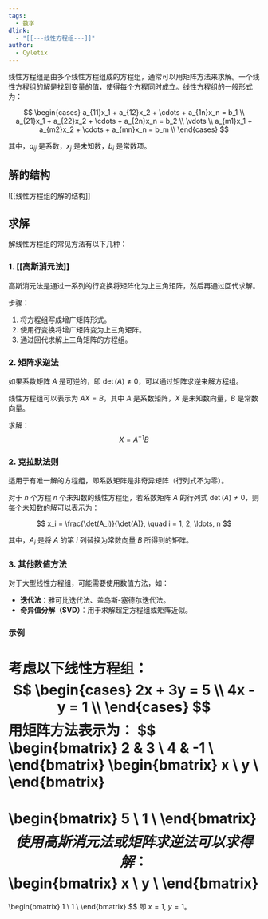 ```yaml
---
tags:
  - 数学
dlink:
  - "[[---线性方程组---]]"
author:
  - Cyletix
---
```

线性方程组是由多个线性方程组成的方程组，通常可以用矩阵方法来求解。一个线性方程组的解是找到变量的值，使得每个方程同时成立。线性方程组的一般形式为：

$$
\begin{cases}
a_{11}x_1 + a_{12}x_2 + \cdots + a_{1n}x_n = b_1 \\
a_{21}x_1 + a_{22}x_2 + \cdots + a_{2n}x_n = b_2 \\
\vdots \\
a_{m1}x_1 + a_{m2}x_2 + \cdots + a_{mn}x_n = b_m \\
\end{cases}
$$

其中，$a_{ij}$ 是系数，$x_j$ 是未知数，$b_i$ 是常数项。

## 解的结构
![[线性方程组的解的结构]]

## 求解
解线性方程组的常见方法有以下几种：
### 1. [[高斯消元法]]
高斯消元法是通过一系列的行变换将矩阵化为上三角矩阵，然后再通过回代求解。

步骤：
1. 将方程组写成增广矩阵形式。
2. 使用行变换将增广矩阵变为上三角矩阵。
3. 通过回代求解上三角矩阵的方程组。

### 2. 矩阵求逆法

如果系数矩阵 $A$ 是可逆的，即 $\det(A) \neq 0$，可以通过矩阵求逆来解方程组。

线性方程组可以表示为 $AX = B$，其中 $A$ 是系数矩阵，$X$ 是未知数向量，$B$ 是常数向量。

求解：
$$
X = A^{-1}B
$$

### 2. 克拉默法则

适用于有唯一解的方程组，即系数矩阵是非奇异矩阵（行列式不为零）。

对于 $n$ 个方程 $n$ 个未知数的线性方程组，若系数矩阵 $A$ 的行列式 $\det(A) \neq 0$，则每个未知数的解可以表示为：

$$
x_i = \frac{\det(A_i)}{\det(A)}, \quad i = 1, 2, \ldots, n
$$

其中，$A_i$ 是将 $A$ 的第 $i$ 列替换为常数向量 $B$ 所得到的矩阵。

### 3. 其他数值方法

对于大型线性方程组，可能需要使用数值方法，如：
- **迭代法**：雅可比迭代法、盖乌斯-塞德尔迭代法。
- **奇异值分解（SVD）**：用于求解超定方程组或矩阵近似。

### 示例

考虑以下线性方程组：
$$
\begin{cases}
2x + 3y = 5 \\
4x - y = 1 \\
\end{cases}
$$
用矩阵方法表示为：
$$
\begin{bmatrix}
2 & 3 \\
4 & -1 \\
\end{bmatrix}
\begin{bmatrix}
x \\
y \\
\end{bmatrix}
=
\begin{bmatrix}
5 \\
1 \\
\end{bmatrix}
$$
使用高斯消元法或矩阵求逆法可以求得解：
$$
\begin{bmatrix}
x \\
y \\
\end{bmatrix}
=
\begin{bmatrix}
1 \\
1 \\
\end{bmatrix}
$$
即 $x = 1$, $y = 1$。
